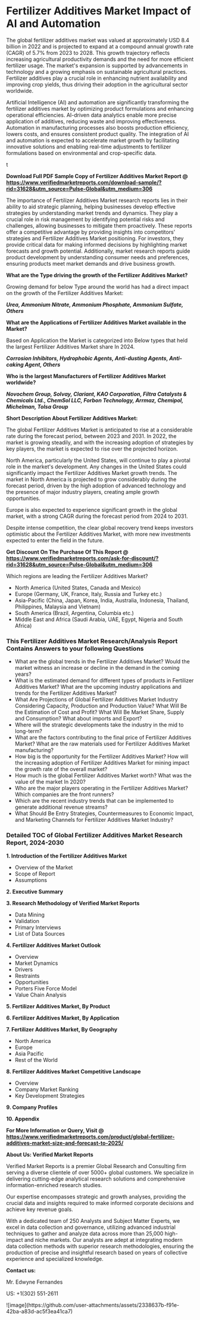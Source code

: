 <h1>Fertilizer Additives Market Impact of AI and Automation</h1><p>The global fertilizer additives market was valued at approximately USD 8.4 billion in 2022 and is projected to expand at a compound annual growth rate (CAGR) of 5.7% from 2023 to 2028. This growth trajectory reflects increasing agricultural productivity demands and the need for more efficient fertilizer usage. The market's expansion is supported by advancements in technology and a growing emphasis on sustainable agricultural practices. Fertilizer additives play a crucial role in enhancing nutrient availability and improving crop yields, thus driving their adoption in the agricultural sector worldwide.</p><p>Artificial Intelligence (AI) and automation are significantly transforming the fertilizer additives market by optimizing product formulations and enhancing operational efficiencies. AI-driven data analytics enable more precise application of additives, reducing waste and improving effectiveness. Automation in manufacturing processes also boosts production efficiency, lowers costs, and ensures consistent product quality. The integration of AI and automation is expected to accelerate market growth by facilitating innovative solutions and enabling real-time adjustments to fertilizer formulations based on environmental and crop-specific data.</p>t</p><p id="" class=""><strong>Download Full PDF Sample Copy of Fertilizer Additives Market Report @ <a href="https://www.verifiedmarketreports.com/download-sample/?rid=31628&utm_source=Pulse-Global&utm_medium=306" target="_blank">https://www.verifiedmarketreports.com/download-sample/?rid=31628&utm_source=Pulse-Global&utm_medium=306</a></strong></p><p>The importance of&nbsp;Fertilizer Additives Market research reports lies in their ability to aid strategic planning, helping businesses develop effective strategies by understanding market trends and dynamics. They play a crucial role in risk management by identifying potential risks and challenges, allowing businesses to mitigate them proactively. These reports offer a competitive advantage by providing insights into competitors' strategies and Fertilizer Additives Market positioning. For investors, they provide critical data for making informed decisions by highlighting market forecasts and growth potential. Additionally, market research reports guide product development by understanding consumer needs and preferences, ensuring products meet market demands and drive business growth.</p><p><strong>What are the&nbsp;Type driving the growth of the Fertilizer Additives Market?</strong></p><p id="" class="">Growing demand for below Type around the world has had a direct impact on the growth of the Fertilizer Additives Market:</p><em><strong>Urea, Ammonium Nitrate, Ammonium Phosphate, Ammonium Sulfate, Others</strong></em></p><strong>What are the&nbsp;Applications&nbsp;of Fertilizer Additives Market available in the Market?</strong></p><p id="" class="">Based on Application the Market is categorized into Below types that held the largest Fertilizer Additives Market share In 2024.</p><em><strong>Corrosion Inhibitors, Hydrophobic Agents, Anti-dusting Agents, Anti-caking Agent, Others</strong></em></p><strong>Who is the largest Manufacturers of Fertilizer Additives Market worldwide?</strong></p><p><em><strong>Novochem Group, Solvay, Clariant, KAO Corporation, Filtra Catalysts & Chemicals Ltd., ChemSol LLC, Forbon Technology, Arrmaz, Chemipol, Michelman, Tolsa Group</strong></em></p><p id="" class=""><strong>Short Description About Fertilizer Additives Market:</strong></p><p>The global Fertilizer Additives Market is anticipated to rise at a considerable rate during the forecast period, between 2023 and 2031. In 2022, the market is growing steadily, and with the increasing adoption of strategies by key players, the market is expected to rise over the projected horizon.</p><p>North America, particularly the United States, will continue to play a pivotal role in the market's development. Any changes in the United States could significantly impact the Fertilizer Additives Market growth trends. The market in North America is projected to grow considerably during the forecast period, driven by the high adoption of advanced technology and the presence of major industry players, creating ample growth opportunities.</p><p>Europe is also expected to experience significant growth in the global market, with a strong CAGR during the forecast period from 2024 to 2031.</p><p>Despite intense competition, the clear global recovery trend keeps investors optimistic about the Fertilizer Additives Market, with more new investments expected to enter the field in the future.</p><p id="" class=""><strong>Get Discount On The Purchase Of This Report @ <a href="https://www.verifiedmarketreports.com/ask-for-discount/?rid=31628&utm_source=Pulse-Global&utm_medium=306" target="_blank">https://www.verifiedmarketreports.com/ask-for-discount/?rid=31628&utm_source=Pulse-Global&utm_medium=306</a></strong></p>Which regions are leading the Fertilizer Additives Market?</p><ul><li>North America (United States, Canada and Mexico)</li><li>Europe (Germany, UK, France, Italy, Russia and Turkey etc.)</li><li>Asia-Pacific (China, Japan, Korea, India, Australia, Indonesia, Thailand, Philippines, Malaysia and Vietnam)</li><li>South America (Brazil, Argentina, Columbia etc.)</li><li>Middle East and Africa (Saudi Arabia, UAE, Egypt, Nigeria and South Africa)</li></ul><h3 id="" class="">This Fertilizer Additives Market Research/Analysis Report Contains Answers to your following Questions</h3><ul><li>What are the global trends in the Fertilizer Additives Market? Would the market witness an increase or decline in the demand in the coming years?</li><li>What is the estimated demand for different types of products in Fertilizer Additives Market? What are the upcoming industry applications and trends for the Fertilizer Additives Market?</li><li>What Are Projections of Global Fertilizer Additives Market Industry Considering Capacity, Production and Production Value? What Will Be the Estimation of Cost and Profit? What Will Be Market Share, Supply and Consumption? What about imports and Export?</li><li>Where will the strategic developments take the industry in the mid to long-term?</li><li>What are the factors contributing to the final price of Fertilizer Additives Market? What are the raw materials used for Fertilizer Additives Market manufacturing?</li><li>How big is the opportunity for the Fertilizer Additives Market? How will the increasing adoption of Fertilizer Additives Market for mining impact the growth rate of the overall market?</li><li>How much is the global Fertilizer Additives Market worth? What was the value of the market In 2020?</li><li>Who are the major players operating in the Fertilizer Additives Market? Which companies are the front runners?</li><li>Which are the recent industry trends that can be implemented to generate additional revenue streams?</li><li>What Should Be Entry Strategies, Countermeasures to Economic Impact, and Marketing Channels for Fertilizer Additives Market Industry?</li></ul><h3 id="" class="">Detailed TOC of Global Fertilizer Additives Market Research Report, 2024-2030</h3><p id="" class=""><strong>1. Introduction of the Fertilizer Additives Market</strong></p><ul><li>Overview of the Market</li><li>Scope of Report</li><li>Assumptions</li></ul><p id="" class=""><strong>2. Executive Summary</strong></p><p id="" class=""><strong>3. Research Methodology of Verified Market Reports</strong></p><ul><li>Data Mining</li><li>Validation</li><li>Primary Interviews</li><li>List of Data Sources</li></ul><p id="" class=""><strong>4. Fertilizer Additives Market Outlook</strong></p><ul><li>Overview</li><li>Market Dynamics</li><li>Drivers</li><li>Restraints</li><li>Opportunities</li><li>Porters Five Force Model</li><li>Value Chain Analysis</li></ul><p id="" class=""><strong>5. Fertilizer Additives Market, By Product</strong></p><p id="" class=""><strong>6. Fertilizer Additives Market, By Application</strong></p><p id="" class=""><strong>7. Fertilizer Additives Market, By Geography</strong></p><ul><li>North America</li><li>Europe</li><li>Asia Pacific</li><li>Rest of the World</li></ul><p id="" class=""><strong>8. Fertilizer Additives Market Competitive Landscape</strong></p><ul><li>Overview</li><li>Company Market Ranking</li><li>Key Development Strategies</li></ul><p id="" class=""><strong>9. Company Profiles</strong></p><p id="" class=""><strong>10. Appendix</strong></p><p id="" class=""><strong>For More Information or Query, Visit @ <a href="https://www.verifiedmarketreports.com/product/global-fertilizer-additives-market-size-and-forecast-to-2025/" target="_blank">https://www.verifiedmarketreports.com/product/global-fertilizer-additives-market-size-and-forecast-to-2025/</a></strong></p><p id="" class=""><strong>About Us: Verified Market Reports</strong></p><p id="" class="">Verified Market Reports is a premier Global Research and Consulting firm serving a diverse clientele of over 5000+ global customers. We specialize in delivering cutting-edge analytical research solutions and comprehensive information-enriched research studies.</p><p id="" class="">Our expertise encompasses strategic and growth analyses, providing the crucial data and insights required to make informed corporate decisions and achieve key revenue goals.</p><p id="" class="">With a dedicated team of 250 Analysts and Subject Matter Experts, we excel in data collection and governance, utilizing advanced industrial techniques to gather and analyze data across more than 25,000 high-impact and niche markets. Our analysts are adept at integrating modern data collection methods with superior research methodologies, ensuring the production of precise and insightful research based on years of collective experience and specialized knowledge.</p><p id="" class=""><strong>Contact us:</strong></p><p id="" class="">Mr. Edwyne Fernandes</p><p id="" class="">US: +1(302) 551-2611</p>
![image](https://github.com/user-attachments/assets/2338637b-f91e-42ba-a83d-ac5f3ea41ca7)
